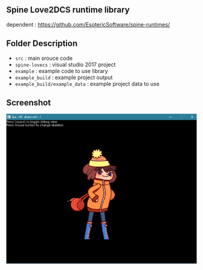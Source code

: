 ## Spine Love2DCS runtime library
dependent : https://github.com/EsotericSoftware/spine-runtimes/


## Folder Description
* `src` : main srouce code
* `spine-lovecs` : visual studio 2017 project
* `example` : example code to use library
* `example_build` : example project output
* `example_build/example_data` : example project data to use

## Screenshot
![](screenshot.png)